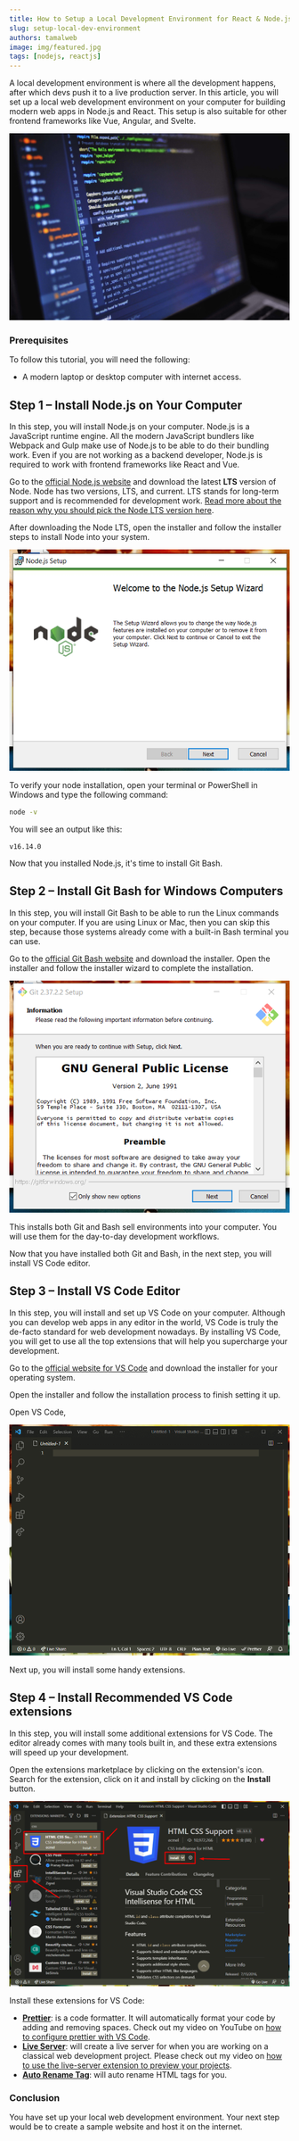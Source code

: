 ```yaml
---
title: How to Setup a Local Development Environment for React & Node.js
slug: setup-local-dev-environment
authors: tamalweb
image: img/featured.jpg
tags: [nodejs, reactjs]
---
```


A local development environment is where all the development happens, after which devs push it to a live production server. In this article, you will set up a local web development environment on your computer for building modern web apps in Node.js and React. This setup is also suitable for other frontend frameworks like Vue, Angular, and Svelte.

![local web development](img/featured.jpg)

<!-- truncate -->

### Prerequisites

To follow this tutorial, you will need the following:

- A modern laptop or desktop computer with internet access.

## Step 1 – Install Node.js on Your Computer

In this step, you will install Node.js on your computer. Node.js is a JavaScript runtime engine. All the modern JavaScript bundlers like Webpack and Gulp make use of Node.js to be able to do their bundling work. Even if you are not working as a backend developer, Node.js is required to work with frontend frameworks like React and Vue.

Go to the [official Node.js website](https://nodejs.org/) and download the latest **LTS** version of Node. Node has two versions, LTS, and current. LTS stands for long-term support and is recommended for development work. [Read more about the reason why you should pick the Node LTS version here](which-nodejs-version).

After downloading the Node LTS, open the installer and follow the installer steps to install Node into your system.

![node setup](img/node-setup.png)

To verify your node installation, open your terminal or PowerShell in Windows and type the following command:

```sh
node -v
```

You will see an output like this:

```
v16.14.0
```

Now that you installed Node.js, it's time to install Git Bash.

## Step 2 – Install Git Bash for Windows Computers

In this step, you will install Git Bash to be able to run the Linux commands on your computer. If you are using Linux or Mac, then you can skip this step, because those systems already come with a built-in Bash terminal you can use.

Go to the [official Git Bash website](https://git-scm.com/download/win) and download the installer. Open the installer and follow the installer wizard to complete the installation.

![git setup](img/git-setup.png)

This installs both Git and Bash sell environments into your computer. You will use them for the day-to-day development workflows.

Now that you have installed both Git and Bash, in the next step, you will install VS Code editor.

## Step 3 – Install VS Code Editor

In this step, you will install and set up VS Code on your computer. Although you can develop web apps in any editor in the world, VS Code is truly the de-facto standard for web development nowadays. By installing VS Code, you will get to use all the top extensions that will help you supercharge your development.

Go to the [official website for VS Code](https://code.visualstudio.com/) and download the installer for your operating system.

Open the installer and follow the installation process to finish setting it up.

Open VS Code,

![vs code](img/vs-code.png)

Next up, you will install some handy extensions.

## Step 4 – Install Recommended VS Code extensions

In this step, you will install some additional extensions for VS Code. The editor already comes with many tools built in, and these extra extensions will speed up your development.

Open the extensions marketplace by clicking on the extension's icon. Search for the extension, click on it and install by clicking on the **Install** button.

![vs code extensions](img/install-ext.png)

Install these extensions for VS Code:

- **[Prettier](https://marketplace.visualstudio.com/items?itemName=esbenp.prettier-vscode)**: is a code formatter. It will automatically format your code by adding and removing spaces. Check out my video on YouTube on [how to configure prettier with VS Code](https://www.youtube.com/watch?v=dZU2HsrlGZ4&t=1s).
- **[Live Server](https://marketplace.visualstudio.com/items?itemName=ritwickdey.LiveServer)**: will create a live server for when you are working on a classical web development project. Please check out my video on [how to use the live-server extension to preview your projects](https://www.youtube.com/watch?v=i6EMMG6Hmjs).
- **[Auto Rename Tag](https://marketplace.visualstudio.com/items?itemName=formulahendry.auto-rename-tag)**: will auto rename HTML tags for you.

### Conclusion

You have set up your local web development environment. Your next step would be to create a sample website and host it on the internet.
